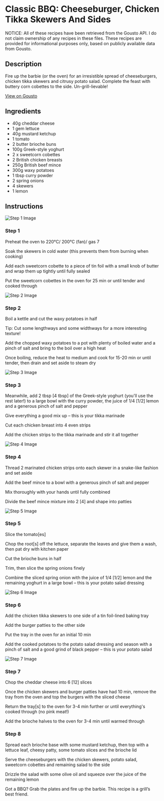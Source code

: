 # Classic BBQ: Cheeseburger, Chicken Tikka Skewers And Sides

NOTICE: All of these recipes have been retrieved from the Gousto API. I do not claim ownership of any recipes in these files. These recipes are provided for informational purposes only, based on publicly available data from Gousto.

## Description

Fire up the barbie (or the oven) for an irresistible spread of cheeseburgers, chicken tikka skewers and citrusy potato salad. Complete the feast with buttery corn cobettes to the side. Un-grill-lievable!

[View on Gousto](https://www.gousto.co.uk/recipes/cookbook/classic-bbq-cheeseburgers-chicken-tikka-skewers-sides)

## Ingredients

- 40g cheddar cheese
- 1 gem lettuce
- 40g mustard ketchup
- 1 tomato
- 2 butter brioche buns
- 100g Greek-style yoghurt
- 2 x sweetcorn cobettes
- 2 British chicken breasts
- 250g British beef mince
- 300g waxy potatoes
- 1 tbsp curry powder
- 2 spring onions
- 4 skewers
- 1 lemon

## Instructions

![Step 1 Image](https://production-media.gousto.co.uk/cms/recipe-step-image/step-1-copy-1626187440533-x200.jpg)

### Step 1

Preheat the oven to 220°C/ 200°C (fan)/ gas 7

Soak the skewers in cold water (this prevents them from burning when cooking)

Add each sweetcorn cobette to a piece of tin foil with a small knob of butter and wrap them up tightly until fully sealed

Put the sweetcorn cobettes in the oven for 25 min or until tender and cooked through

![Step 2 Image](https://production-media.gousto.co.uk/cms/recipe-step-image/step-2-copy-1626187445295-x200.jpg)

### Step 2

Boil a kettle and cut the waxy potatoes in half

Tip: Cut some lengthways and some widthways for a more interesting texture!

Add the chopped waxy potatoes to a pot with plenty of boiled water and a pinch of salt and bring to the boil over a high heat

Once boiling, reduce the heat to medium and cook for 15-20 min or until tender, then drain and set aside to steam dry

![Step 3 Image](https://production-media.gousto.co.uk/cms/recipe-step-image/step-3-copy-1626187453058-x200.jpg)

### Step 3

Meanwhile, add 2 tbsp<span class="text-danger"> [4 tbsp]</span> of the Greek-style yoghurt (you'll use the rest later!) to a large bowl with the curry powder, the juice of 1/4<span class="text-danger"> [1/2]</span> lemon and a generous pinch of salt and pepper

Give everything a good mix up – this is your tikka marinade

Cut each chicken breast into 4 even strips

Add the chicken strips to the tikka marinade and stir it all together

![Step 4 Image](https://production-media.gousto.co.uk/cms/recipe-step-image/step-4-copy-1626187462238-x200.jpg)

### Step 4

Thread 2 marinated chicken strips onto each skewer in a snake-like fashion and set aside

Add the beef mince to a bowl with a generous pinch of salt and pepper

Mix thoroughly with your hands until fully combined

Divide the beef mince mixture into 2 <span class="text-danger">[4]</span> and shape into patties

![Step 5 Image](https://production-media.gousto.co.uk/cms/recipe-step-image/step-5-copy-1626187486231-x200.jpg)

### Step 5

Slice the tomato<span class="text-danger">[es]</span>

Chop the root<span class="text-danger">[s]</span> off the lettuce, separate the leaves and give them a wash, then pat dry with kitchen paper

Cut the brioche buns in half

Trim, then slice the spring onions finely

Combine the sliced spring onion with the juice of 1/4 <span class="text-danger">[1/2]</span> lemon and the remaining yoghurt in a large bowl – this is your potato salad dressing

![Step 6 Image](https://production-media.gousto.co.uk/cms/recipe-step-image/step-6-copy-1626187506186-x200.jpg)

### Step 6

Add the chicken tikka skewers to one side of a tin foil-lined baking tray

Add the burger patties to the other side

Put the tray in the oven for an initial 10 min

Add the cooked potatoes to the potato salad dressing and season with a pinch of salt and a good grind of black pepper – this is your potato salad

![Step 7 Image](https://production-media.gousto.co.uk/cms/recipe-step-image/step-7-copy-1626187522027-x200.jpg)

### Step 7

Chop the cheddar cheese into 6<span class="text-danger"> [12]</span> slices

Once the chicken skewers and burger patties have had 10 min, remove the tray from the oven and top the burgers with the sliced cheese

Return the tray<span class="text-danger">[s]</span> to the oven for 3-4 min further or until everything's cooked through (no pink meat!)

Add the brioche halves to the oven for 3-4 min until warmed through

### Step 8

Spread each brioche base with some mustard ketchup, then top with a lettuce leaf, cheesy patty, some tomato slices and the brioche lid

Serve the cheeseburgers with the chicken skewers, potato salad, sweetcorn cobettes and remaining salad to the side

Drizzle the salad with some olive oil and squeeze over the juice of the remaining lemon

<span class="text-danger">Got a BBQ? Grab the plates and fire up the barbie. This recipe is a grill’s best friend.</span>


